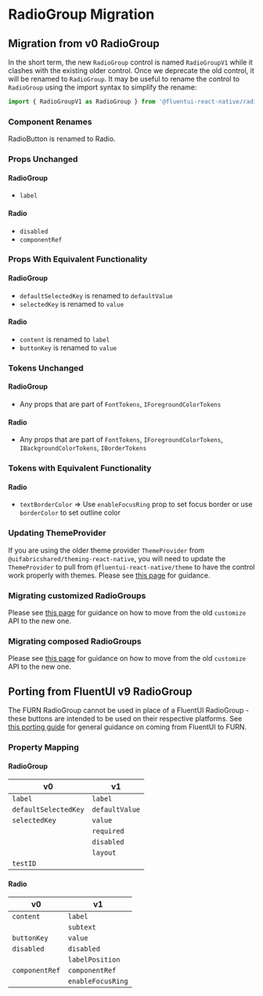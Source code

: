 # RadioGroup Migration

## Migration from v0 RadioGroup

In the short term, the new `RadioGroup` control is named `RadioGroupV1` while it clashes with the existing older control. Once we deprecate the old control, it will be renamed to `RadioGroup`. It may be useful to rename the control to `RadioGroup` using the import syntax to simplify the rename:

```ts
import { RadioGroupV1 as RadioGroup } from '@fluentui-react-native/radio-group';
```

### Component Renames

RadioButton is renamed to Radio.

### Props Unchanged

#### RadioGroup

- `label`

#### Radio

- `disabled`
- `componentRef`

### Props With Equivalent Functionality

#### RadioGroup

- `defaultSelectedKey` is renamed to `defaultValue`
- `selectedKey` is renamed to `value`

#### Radio

- `content` is renamed to `label`
- `buttonKey` is renamed to `value`

### Tokens Unchanged

#### RadioGroup

- Any props that are part of `FontTokens`, `IForegroundColorTokens`

#### Radio

- Any props that are part of `FontTokens`, `IForegroundColorTokens`, `IBackgroundColorTokens`, `IBorderTokens`

### Tokens with Equivalent Functionality

#### Radio

- `textBorderColor` => Use `enableFocusRing` prop to set focus border or use `borderColor` to set outline color

### Updating ThemeProvider

If you are using the older theme provider `ThemeProvider` from `@uifabricshared/theming-react-native`, you will need to update the `ThemeProvider` to pull from `@fluentui-react-native/theme` to have the control work properly with themes. Please see [this page](../../../docs/pages/Guides/UpdateThemeProvider.md) for guidance.

### Migrating customized RadioGroups

Please see [this page](../../../docs/pages/Guides/UpdatingCustomize.md) for guidance on how to move from the old `customize` API to the new one.

### Migrating composed RadioGroups

Please see [this page](../../../docs/pages/Guides/UpdatingCustomize.md) for guidance on how to move from the old `customize` API to the new one.

## Porting from FluentUI v9 RadioGroup

The FURN RadioGroup cannot be used in place of a FluentUI RadioGroup - these buttons are intended to be used on their respective platforms. See [this porting guide](../../../docs/pages/Guides/PortingFromFluentUI.md) for general guidance on coming from FluentUI to FURN.

### Property Mapping

#### RadioGroup

| v0                   | v1             |
| -------------------- | -------------- |
| `label`              | `label`        |
| `defaultSelectedKey` | `defaultValue` |
| `selectedKey`        | `value`        |
|                      | `required`     |
|                      | `disabled`     |
|                      | `layout`       |
| `testID`             |                |

#### Radio

| v0             | v1                |
| -------------- | ----------------- |
| `content`      | `label`           |
|                | `subtext`         |
| `buttonKey`    | `value`           |
| `disabled`     | `disabled`        |
|                | `labelPosition`   |
| `componentRef` | `componentRef`    |
|                | `enableFocusRing` |
